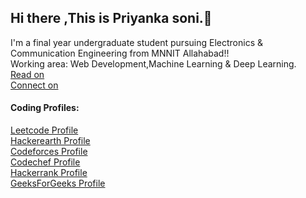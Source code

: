## Hi there ,This is Priyanka soni.👋
I'm a final year undergraduate student pursuing Electronics & Communication Engineering from MNNIT Allahabad!! </br>
Working area: Web Development,Machine Learning & Deep Learning. </br>
[Read on](https://medium.com/@PSoni_15) </br>
[Connect on](https://www.linkedin.com/in/priyanka-soni-131668176)
#### Coding Profiles:
[Leetcode Profile](https://leetcode.com/priyanka_1507/) </br>
[Hackerearth Profile](http://www.hackerearth.com/@priyanka2228) </br>
[Codeforces Profile](https://codeforces.com/profile/PS1507) </br>
[Codechef Profile](https://www.codechef.com/users/priyanka_1507) </br>
[Hackerrank Profile](https://www.hackerrank.com/priyankasoni0191) </br>
[GeeksForGeeks Profile](https://auth.geeksforgeeks.org/user/priyankasoni01999/profile)




